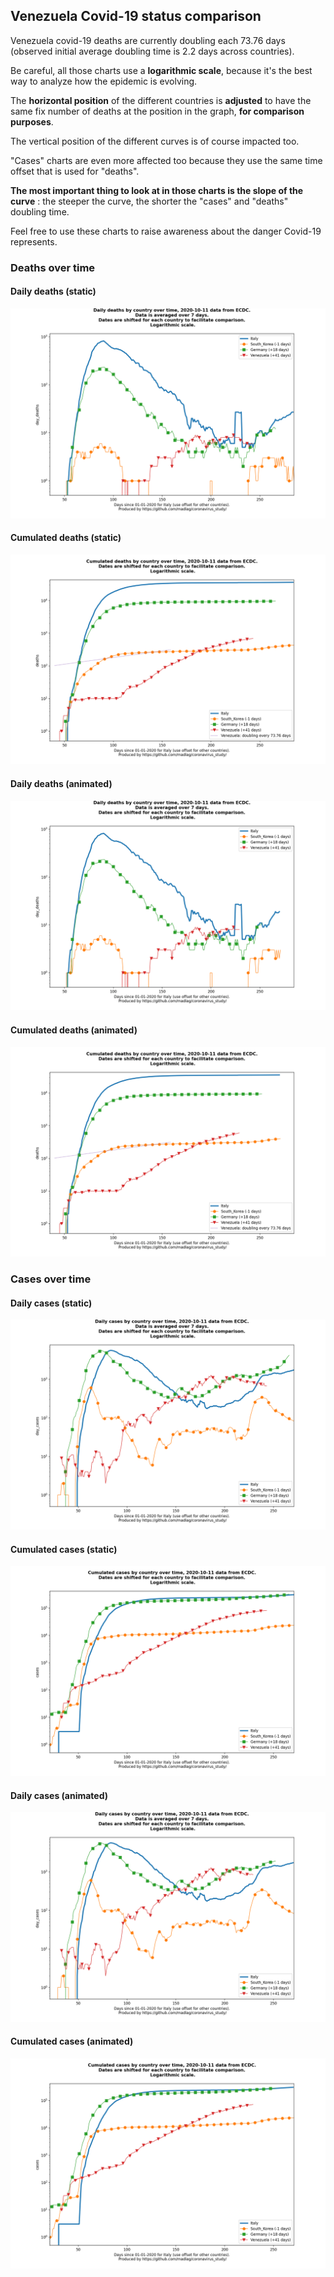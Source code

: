 ## Venezuela Covid-19 status comparison 

Venezuela covid-19 deaths are currently doubling each 73.76 days (observed initial average doubling time is 2.2 days across countries).



Be careful, all those charts use a **logarithmic scale**, because it's the best way to analyze how the epidemic is evolving.
 
The **horizontal position** of the different countries is **adjusted** to have the same fix number of deaths at the position in the graph, **for comparison purposes**.

The vertical position of the different curves is of course impacted too.

"Cases" charts are even more affected too because they use the same time offset that is used for "deaths".

**The most important thing to look at in those charts is the slope of the curve** : the steeper the curve, the shorter the "cases" and "deaths" doubling time.

Feel free to use these charts to raise awareness about the danger Covid-19 represents. 


 
### Deaths over time
 
#### Daily deaths (static)
![Venezuela covid-19 daily deaths static chart](https://raw.githubusercontent.com/madlag/coronavirus_study/master/notebooks/graphs/2020-10-11/countries/Venezuela/2020-10-11_Venezuela_day_deaths.png "Venezuela covid-19 day_deaths static chart")   
 
#### Cumulated deaths (static)
![Venezuela covid-19 cumulated deaths static chart](https://raw.githubusercontent.com/madlag/coronavirus_study/master/notebooks/graphs/2020-10-11/countries/Venezuela/2020-10-11_Venezuela_deaths.png "Venezuela covid-19 deaths static chart")   
 
#### Daily deaths (animated)
![Venezuela covid-19 daily deaths animated chart](https://raw.githubusercontent.com/madlag/coronavirus_study/master/notebooks/graphs/2020-10-11/countries/Venezuela/2020-10-11_Venezuela_day_deaths.gif "Venezuela covid-19 day_deaths animated chart")   
 
#### Cumulated deaths (animated)
![Venezuela covid-19 cumulated deaths animated chart](https://raw.githubusercontent.com/madlag/coronavirus_study/master/notebooks/graphs/2020-10-11/countries/Venezuela/2020-10-11_Venezuela_deaths.gif "Venezuela covid-19 deaths animated chart")   

 
### Cases over time
 
#### Daily cases (static)
![Venezuela covid-19 daily cases static chart](https://raw.githubusercontent.com/madlag/coronavirus_study/master/notebooks/graphs/2020-10-11/countries/Venezuela/2020-10-11_Venezuela_day_cases.png "Venezuela covid-19 day_cases static chart")   
 
#### Cumulated cases (static)
![Venezuela covid-19 cumulated cases static chart](https://raw.githubusercontent.com/madlag/coronavirus_study/master/notebooks/graphs/2020-10-11/countries/Venezuela/2020-10-11_Venezuela_cases.png "Venezuela covid-19 cases static chart")   
 
#### Daily cases (animated)
![Venezuela covid-19 daily cases animated chart](https://raw.githubusercontent.com/madlag/coronavirus_study/master/notebooks/graphs/2020-10-11/countries/Venezuela/2020-10-11_Venezuela_day_cases.gif "Venezuela covid-19 day_cases animated chart")   
 
#### Cumulated cases (animated)
![Venezuela covid-19 cumulated cases animated chart](https://raw.githubusercontent.com/madlag/coronavirus_study/master/notebooks/graphs/2020-10-11/countries/Venezuela/2020-10-11_Venezuela_cases.gif "Venezuela covid-19 cases animated chart")   

